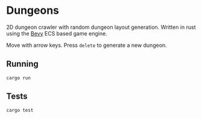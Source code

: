 # Dungeons
2D dungeon crawler with random dungeon layout generation. Written in rust using the [Bevy](https://github.com/bevyengine/bevy) ECS based game engine.

Move with arrow keys. Press `delete` to generate a new dungeon.

## Running
```
cargo run
```

## Tests
```
cargo test
```
